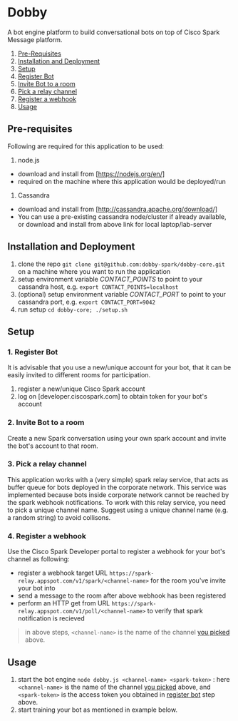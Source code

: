 # Dobby
A bot engine platform to build conversational bots on top of Cisco Spark Message platform.

1. [Pre-Requisites](#pre_req)
1. [Installation and Deployment](#deployment)
1. [Setup](#setup)
 1. [Register Bot](#register_bot)
 1. [Invite Bot to a room](#invite_bot)
 1. [Pick a relay channel](#relay_channel)
 1. [Register a webhook](#register_webhook)
1. [Usage](#usage)

## <a href="pre_req"></a>Pre-requisites
Following are required for this application to be used:

1. node.js
 * download and install from [https://nodejs.org/en/]
 * required on the machine where this application would be deployed/run
1. Cassandra
 * download and install from [http://cassandra.apache.org/download/]
 * You can use a pre-existing cassandra node/cluster if already available, or download and install from above link for local laptop/lab-server

## <a href="deployment"></a>Installation and Deployment

1. clone the repo `git clone git@github.com:dobby-spark/dobby-core.git` on a machine where you want to run the application
2. setup environment variable *CONTACT_POINTS* to point to your cassandra host, e.g. `export CONTACT_POINTS=localhost`
3. (optional) setup environment variable *CONTACT_PORT* to point to your cassandra port, e.g. `export CONTACT_PORT=9042`
4. run setup `cd dobby-core; ./setup.sh`

## <a href="setup"></a>Setup

### <a href="register_bot"></a>1. Register Bot
It is advisable that you use a new/unique account for your bot, that it can be easily invited to different rooms for participation.
1. register a new/unique Cisco Spark account
2. log on [developer.ciscospark.com] to obtain token for your bot's account
 
### <a href="invite_bot"></a>2. Invite Bot to a room
Create a new Spark conversation using your own spark account and invite the bot's account to that room.

### <a href="relay_channel"></a>3. Pick a relay channel
This application works with a (very simple) spark relay service, that acts as buffer queue for bots deployed in the corporate network. This service was implemented because bots inside corporate network cannot be reached by the spark webhook notifications. To work with this relay service, you need to pick a unique channel name. Suggest using a unique channel name (e.g. a random string) to avoid collisons.

### <a href="register_webhook"></a>4. Register a webhook
Use the Cisco Spark Developer portal to register a webhook for your bot's channel as following:
* register a webhook target URL `https://spark-relay.appspot.com/v1/spark/<channel-name>` for the room you've invite your bot into
* send a message to the room after above webhook has been registered
* perform an HTTP get from URL `https://spark-relay.appspot.com/v1/poll/<channel-name>` to verify that spark notification is recieved 

> in above steps, `<channel-name>` is the name of the channel [you picked](#relay_channel) above.

## <a href="setup"></a>Usage

1. start the bot engine `node dobby.js <channel-name> <spark-token>` : here `<channel-name>` is the name of the channel [you picked](#relay_channel) above, and `<spark-token>` is the access token you obtained in [register bot](#register_bot) step above.
2. start training your bot as mentioned in example below.
